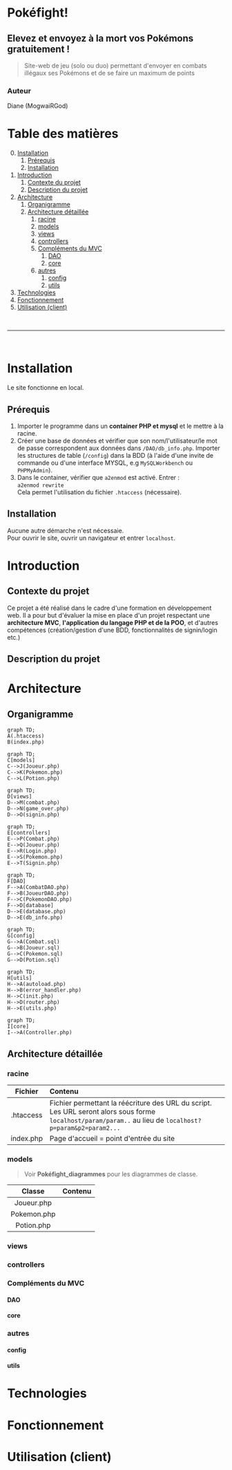 Pokéfight!
===

Elevez et envoyez à la mort vos Pokémons gratuitement !
---
> Site-web de jeu (solo ou duo) permettant d'envoyer en combats illégaux ses Pokémons et de se faire un maximum de points

### Auteur
Diane (MogwaiRGod)

# Table des matières
0. [Installation](#installation)
    1. [Prérequis](#prérequis)
    2. [Installation](#installation)
1. [Introduction](#introduction)
    1. [Contexte du projet](#contexte)
    2. [Description du projet](#description)
2. [Architecture](#architecture)
    1. [Organigramme](#organigramme)
    2. [Architecture détaillée](#architecture)
        1. [racine](#racine)
        2. [models](#models)
        3. [views](#views)
        4. [controllers](#controllers)
        5. [Compléments du MVC](#compléments)
            1. [DAO](#DAO)
            2. [core](#core)
        6. [autres](#autres)
            1. [config](#config)
            2. [utils](#utils)
3. [Technologies](#technologies)
4. [Fonctionnement](#fonctionnement)
5. [Utilisation (client)](#utilisation)

<br><hr><br>

# Installation
Le site fonctionne en local.

## Prérequis
1. Importer le programme dans un **container PHP et mysql** et le mettre à la racine.
2. Créer une base de données et vérifier que son nom/l'utilisateur/le mot de passe correspondent aux données dans ``/DAO/db_info.php``. Importer les structures de table (``/config``) dans la BDD (à l'aide d'une invite de commande ou d'une interface MYSQL, e.g ``MySQLWorkbench`` ou ``PHPMyAdmin``).
3. Dans le container, vérifier que ``a2enmod`` est activé. Entrer : <br>
``a2enmod rewrite``<br>
Cela permet l'utilisation du fichier ``.htaccess`` (nécessaire).

## Installation
Aucune autre démarche n'est nécessaie.<br>
Pour ouvrir le site, ouvrir un navigateur et entrer ``localhost``.


# Introduction
## Contexte du projet
Ce projet a été réalisé dans le cadre d'une formation en développement web. Il a pour but d'évaluer la mise en place d'un projet respectant une **architecture MVC**, **l'application du langage PHP et de la POO**, et d'autres compétences (création/gestion d'une BDD, fonctionnalités de signin/login etc.)

## Description du projet


# Architecture

## Organigramme
```mermaid
graph TD;
A(.htaccess)
B(index.php)
```
```mermaid
graph TD;
C[models]
C-->J(Joueur.php) 
C-->K(Pokemon.php) 
C-->L(Potion.php)
```	
```mermaid
graph TD;
D[views]
D-->M(combat.php)
D-->N(game_over.php)
D-->O(signin.php)
```	
```mermaid
graph TD;
E[controllers]
E-->P(Combat.php)
E-->Q(Joueur.php)
E-->R(Login.php)
E-->S(Pokemon.php)
E-->T(Signin.php)
```	
```mermaid
graph TD;
F[DAO]
F-->A(CombatDAO.php)
F-->B(JoueurDAO.php)
F-->C(PokemonDAO.php)
F-->D[database]
D-->E(database.php)
D-->E(db_info.php)
```	
```mermaid
graph TD;
G[config]
G-->A(Combat.sql)
G-->B(Joueur.sql)
G-->C(Pokemon.sql)
G-->D(Potion.sql)
```	
```mermaid
graph TD;
H[utils]
H-->A(autoload.php)
H-->B(error_handler.php)
H-->C(init.php)
H-->D(router.php)
H-->E(utils.php)
```	
```mermaid
graph TD;
I[core]
I-->A(Controller.php)
```	

## Architecture détaillée

### racine
| Fichier | Contenu |
|:--:|:--|
| .htaccess | Fichier permettant la réécriture des URL du script. Les URL seront alors sous forme ``localhost/param/param..`` au lieu de ``localhost?p=param&p2=param2...``|
| index.php | Page d'accueil = point d'entrée du site |


### models
> Voir **Pokéfight_diagrammes** pour les diagrammes de classe.

| Classe | Contenu |
|:--:|:--|
| Joueur.php |  |
| Pokemon.php | |
| Potion.php | |

### views

### controllers

### Compléments du MVC
#### DAO
#### core

### autres
#### config
#### utils

# Technologies

# Fonctionnement

# Utilisation (client)
